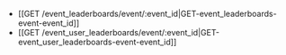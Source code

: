 * [[GET /event_leaderboards/event/:event_id|GET-event_leaderboards-event-event_id]]
* [[GET /event_user_leaderboards/event/:event_id|GET-event_user_leaderboards-event-event_id]]